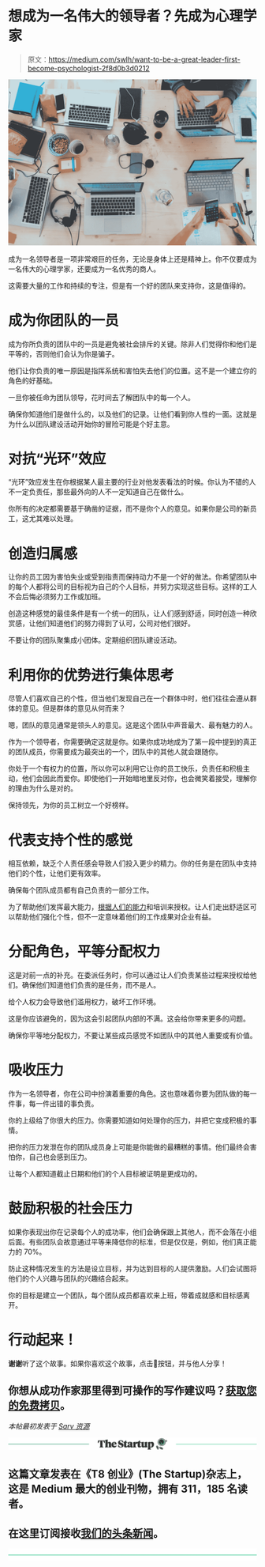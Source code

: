 # 想成为一名伟大的领导者？先成为心理学家

> 原文：<https://medium.com/swlh/want-to-be-a-great-leader-first-become-psychologist-2f8d0b3d0212>

![](img/76adec7a9bd03ad54f85cddf39dca53e.png)

成为一名领导者是一项非常艰巨的任务，无论是身体上还是精神上。你不仅要成为一名伟大的心理学家，还要成为一名优秀的商人。

这需要大量的工作和持续的专注，但是有一个好的团队来支持你，这是值得的。

# 成为你团队的一员

成为你所负责的团队中的一员是避免被社会排斥的关键。除非人们觉得你和他们是平等的，否则他们会认为你是骗子。

他们让你负责的唯一原因是指挥系统和害怕失去他们的位置。这不是一个建立你的角色的好基础。

一旦你被任命为团队领导，花时间去了解团队中的每一个人。

确保你知道他们是做什么的，以及他们的记录。让他们看到你人性的一面。这就是为什么以团队建设活动开始你的冒险可能是个好主意。

# 对抗“光环”效应

“光环”效应发生在你根据某人最主要的行业对他发表看法的时候。你认为不错的人不一定负责任，那些最外向的人不一定知道自己在做什么。

你所有的决定都需要基于确凿的证据，而不是你个人的意见。如果你是公司的新员工，这尤其难以处理。

# 创造归属感

让你的员工因为害怕失业或受到指责而保持动力不是一个好的做法。你希望团队中的每个人都将公司的目标视为自己的个人目标，并努力实现这些目标。这样的工人不会后悔必须努力工作或加班。

创造这种感觉的最佳条件是有一个统一的团队，让人们感到舒适，同时创造一种欣赏感，让他们知道他们的努力得到了认可，公司对他们很好。

不要让你的团队聚集成小团体。定期组织团队建设活动。

# 利用你的优势进行集体思考

尽管人们喜欢自己的个性，但当他们发现自己在一个群体中时，他们往往会遵从群体的意见。但是群体的意见从何而来？

嗯，团队的意见通常是领头人的意见。这是这个团队中声音最大、最有魅力的人。

作为一个领导者，你需要确定这就是你。如果你成功地成为了第一段中提到的真正的团队成员，你需要成为最突出的一个，团队中的其他人就会跟随你。

你处于一个有权力的位置，所以你可以利用它让你的员工快乐，负责任和积极主动，他们会因此而爱你。即使他们一开始暗地里反对你，也会微笑着接受，理解你的理由为什么是对的。

保持领先，为你的员工树立一个好榜样。

# 代表支持个性的感觉

相互依赖，缺乏个人责任感会导致人们投入更少的精力。你的任务是在团队中支持他们的个性，让他们更有效率。

确保每个团队成员都有自己负责的一部分工作。

为了帮助他们发挥最大能力，[根据人们的能力](https://www.inc.com/jayson-demers/7-strategies-to-delegate-better-and-get-more-done.html)和培训来授权。让人们走出舒适区可以帮助他们强化个性，但不一定意味着他们的工作成果对企业有益。

# 分配角色，平等分配权力

这是对前一点的补充。在委派任务时，你可以通过让人们负责某些过程来授权给他们。确保他们知道他们负责的是任务，而不是人。

给个人权力会导致他们滥用权力，破坏工作环境。

这是你应该避免的，因为这会引起团队内部的不满。这会给你带来更多的问题。

确保你平等地分配权力，不要让某些成员感觉不如团队中的其他人重要或有价值。

# 吸收压力

作为一名领导者，你在公司中扮演着重要的角色。这也意味着你要为团队做的每一件事，每一件出错的事负责。

你的上级给了你很大的压力。你需要知道如何处理你的压力，并把它变成积极的事情。

把你的压力发泄在你的团队成员身上可能是你能做的最糟糕的事情。他们最终会害怕你，自己也会感到压力。

让每个人都知道截止日期和他们的个人目标被证明是更成功的。

# 鼓励积极的社会压力

如果你表现出你在记录每个人的成功率，他们会确保跟上其他人，而不会落在小组后面。有些团队会故意通过平等来降低你的标准，但是仅仅是，例如，他们真正能力的 70%。

防止这种情况发生的方法是设立目标，并为达到目标的人提供激励。人们会试图将他们的个人兴趣与团队的兴趣结合起来。

你的目标是建立一个团队，每个团队成员都喜欢来上班，带着成就感和目标感离开。

# 行动起来！

**谢谢**听了这个故事。如果你喜欢这个故事，点击👏按钮，并与他人分享！

## 你想从成功作家那里得到可操作的写作建议吗？[获取您的免费拷贝](https://mailchi.mp/d0442b655c31/get-your-ebook)。

*本帖最初发表于* [*Sarv 资源*](https://sarv.com/resource/post/psychology-a-leader-should-know-at-all-times)

[![](img/308a8d84fb9b2fab43d66c117fcc4bb4.png)](https://medium.com/swlh)

## 这篇文章发表在《T8 创业》(The Startup)杂志上，这是 Medium 最大的创业刊物，拥有 311，185 名读者。

## 在这里订阅接收[我们的头条新闻](http://growthsupply.com/the-startup-newsletter/)。

[![](img/b0164736ea17a63403e660de5dedf91a.png)](https://medium.com/swlh)